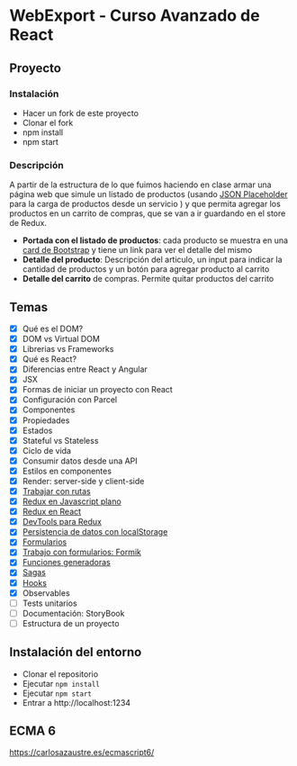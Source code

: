 # WebExport - Curso Avanzado de React
## Proyecto
### Instalación
* Hacer un fork de este proyecto
* Clonar el fork
* npm install
* npm start
### Descripción
A partir de la estructura de lo que fuimos haciendo en clase armar una página web que simule un listado de productos (usando [JSON Placeholder](https://jsonplaceholder.typicode.com/) para la carga de productos desde un servicio ) y que permita agregar los productos en un carrito de compras, que se van a ir guardando en el store de Redux.
- **Portada con el listado de productos**: cada producto se muestra en una [card de Bootstrap](https://getbootstrap.com/docs/4.3/components/card/) y tiene un link para ver el detalle del mismo
- **Detalle del producto**: Descripción del articulo, un input para indicar la cantidad de productos y un botón para agregar producto al carrito
- **Detalle del carrito** de compras. Permite quitar productos del carrito

## Temas
- [x] Qué es el DOM?
- [x] DOM vs Virtual DOM
- [x] Librerias vs Frameworks
- [x] Qué es React?
- [x] Diferencias entre React y Angular
- [x] JSX
- [x] Formas de iniciar un proyecto con React
- [x] Configuración con Parcel
- [x] Componentes
- [x] Propiedades
- [x] Estados
- [x] Stateful vs Stateless
- [x] Ciclo de vida
- [x] Consumir datos desde una API
- [x] Estilos en componentes
- [x] Render: server-side y client-side
- [x] [Trabajar con rutas](https://github.com/matias89/webexport/commit/9f87a85d0f4c53b1b20ce10a950bde0e7930dd25)
- [x] [Redux en Javascript plano](https://github.com/matias89/webexport/blob/master/testRedux.html)
- [x] [Redux en React](https://github.com/matias89/webexport/commit/1097536575395cb19f6614528fdde9d70566af4c)
- [x] [DevTools para Redux](https://github.com/matias89/webexport/commit/4df0b71631ae5909d5652cdff870d92d0ea286c9)
- [x] [Persistencia de datos con localStorage](https://github.com/matias89/webexport/commit/635671f36d973152988444298a8ecde8395d348b)
- [x] [Formularios](https://github.com/matias89/webexport/commit/5cc91ce9bc783090274f70f59be0471137ee9c72)
- [x] [Trabajo con formularios: Formik](https://github.com/matias89/webexport/commit/a1102ba70a85301d05f025bcf4adbc3dfdc4e920)
- [x] [Funciones generadoras](https://github.com/matias89/webexport/blob/master/generators.html)
- [x] [Sagas](https://github.com/matias89/webexport/commit/4df0b71631ae5909d5652cdff870d92d0ea286c9)
- [x] [Hooks](https://github.com/matias89/webexport/commit/3baa5fe8a5542bb5c4ab0d497cabf62d3d318ba1)
- [x] Observables
- [ ] Tests unitarios
- [ ] Documentación: StoryBook
- [ ] Estructura de un proyecto

## Instalación del entorno
* Clonar el repositorio
* Ejecutar `npm install`
* Ejecutar `npm start`
* Entrar a http://localhost:1234

## ECMA 6
https://carlosazaustre.es/ecmascript6/
